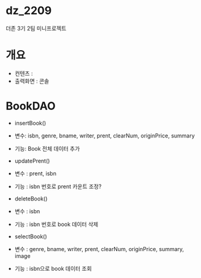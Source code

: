 # dz_2209
더존 3기 2팀 미니프로젝트

# 개요
- 컨텐츠 : 
- 출력화면 : 콘솔

# BookDAO
- insertBook()
- 변수: isbn, genre, bname, writer, prent, clearNum, originPrice, summary
- 기능: Book 전체 데이터 추가

- updatePrent()
- 변수 : prent, isbn
- 기능 : isbn 번호로 prent 카운트 조정?

- deleteBook()
- 변수 : isbn
- 기능 : isbn 번호로 book 데이터 삭제

- selectBook()
- 변수 : genre, bname, writer, prent, clearNum, originPrice, summary, image
- 기능 : isbn으로 book 데이터 조회

